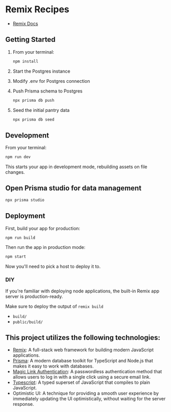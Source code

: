 # Remix Recipes

- [Remix Docs](https://remix.run/docs)

## Getting Started

1. From your terminal:

   ```sh
   npm install
   ```

2. Start the Postgres instance
3. Modify .env for Postgres connection
4. Push Prisma schema to Postgres
   ```sh
   npx prisma db push
   ```
5. Seed the initial pantry data
   ```sh
   npx prisma db seed
   ```

## Development

From your terminal:

```sh
npm run dev
```

This starts your app in development mode, rebuilding assets on file changes.

## Open Prisma studio for data management

```sh
npx prisma studio
```

## Deployment

First, build your app for production:

```sh
npm run build
```

Then run the app in production mode:

```sh
npm start
```

Now you'll need to pick a host to deploy it to.

### DIY

If you're familiar with deploying node applications, the built-in Remix app server is production-ready.

Make sure to deploy the output of `remix build`

- `build/`
- `public/build/`

## This project utilizes the following technologies:

- [Remix](https://remix.run/): A full-stack web framework for building modern JavaScript applications.
- [Prisma](https://www.prisma.io/): A modern database toolkit for TypeScript and Node.js that makes it easy to work with databases.
- [Magic Link Authentication](https://magic.link/): A passwordless authentication method that allows users to log in with a single click using a secure email link.
- [Typescript](https://www.typescriptlang.org/): A typed superset of JavaScript that compiles to plain JavaScript.
- Optimistic UI: A technique for providing a smooth user experience by immediately updating the UI optimistically, without waiting for the server response.
